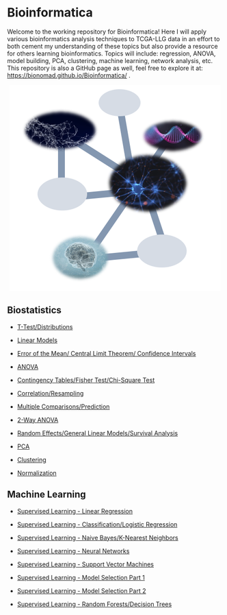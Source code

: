 # Bioinformatica

Welcome to the working repository for Bioinformatica! Here I will apply various bioinformatics analysis techniques to TCGA-LLG data in an effort to both cement my understanding of these topics but also provide a resource for others learning bioinformatics. Topics will include: regression, ANOVA, model building, PCA, clustering, machine learning, network analysis, etc. This repository is also a GitHub page as well, feel free to explore it at: https://bionomad.github.io/Bioinformatica/ . 

<p align="center">
    <img src="https://github.com/BioNomad/Bioinformatica/blob/main/images/info_graphic.PNG" width=, height=>
</p>

## Biostatistics 

* [T-Test/Distributions](https://github.com/BioNomad/Bioinformatica/blob/main/pages_you_can_read/ttest_distributions/ttest_distributions.md)

* [Linear Models](https://github.com/BioNomad/Bioinformatica/blob/main/pages_you_can_read/models/linear_model.md)

* [Error of the Mean/ Central Limit Theorem/ Confidence Intervals](https://github.com/BioNomad/Bioinformatica/blob/main/pages_you_can_read/error_clt_ci/error_clt_ci.md)

* [ANOVA](https://github.com/BioNomad/Bioinformatica/blob/main/pages_you_can_read/anova/anova.md)

* [Contingency Tables/Fisher Test/Chi-Square Test](https://github.com/BioNomad/Bioinformatica/blob/main/pages_you_can_read/ct_ft_ct/ct_ft_ct.md)

* [Correlation/Resampling](https://github.com/BioNomad/Bioinformatica/blob/main/pages_you_can_read/correlation_resampling/correlation_resampling.md)

* [Multiple Comparisons/Prediction](https://github.com/BioNomad/Bioinformatica/blob/main/pages_you_can_read/mc_pred/mc_pred.md)

* [2-Way ANOVA](https://github.com/BioNomad/Bioinformatica/blob/main/pages_you_can_read/2_anova/2_anova.md)

* [Random Effects/General Linear Models/Survival Analysis](https://github.com/BioNomad/Bioinformatica/blob/main/pages_you_can_read/re_glm_sur/re_glm_sur.md)

* [PCA](https://github.com/BioNomad/Bioinformatica/blob/main/pages_you_can_read/pca/pca.md)

* [Clustering](https://github.com/BioNomad/Bioinformatica/blob/main/pages_you_can_read/clustering/clustering.md)

* [Normalization](https://github.com/BioNomad/Bioinformatica/blob/main/pages_you_can_read/normalization/normalization.md)

## Machine Learning

* [Supervised Learning - Linear Regression](https://github.com/BioNomad/Bioinformatica/blob/main/pages_you_can_read/supervised_linear_reg/supervised_linear_reg.md)

* [Supervised Learning - Classification/Logistic Regression](https://github.com/BioNomad/Bioinformatica/blob/main/pages_you_can_read/supervised_class_log/supervised_class_log.md)

* [Supervised Learning - Naive Bayes/K-Nearest Neighbors](https://github.com/BioNomad/Bioinformatica/blob/main/pages_you_can_read/supervised_nb_kn/supervised_nb_kn.md)

* [Supervised Learning - Neural Networks](https://github.com/BioNomad/Bioinformatica/blob/main/pages_you_can_read/supervised_nn/supervised_nn.md)

* [Supervised Learning - Support Vector Machines](https://github.com/BioNomad/Bioinformatica/blob/main/pages_you_can_read/supervised_svm/supervised_svm.md)

* [Supervised Learning - Model Selection Part 1](https://github.com/BioNomad/Bioinformatica/blob/main/pages_you_can_read/supervised_ms_1/supervised_ms_1.md)

* [Supervised Learning - Model Selection Part 2](https://github.com/BioNomad/Bioinformatica/blob/main/pages_you_can_read/supervised_ms_2/supervised_ms_2.md)

* [Supervised Learning - Random Forests/Decision Trees](https://github.com/BioNomad/Bioinformatica/blob/main/pages_you_can_read/supervised_rf/supervised_rf.md)

